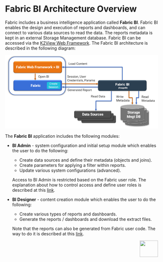 # Fabric BI Architecture Overview

Fabric includes a business intelligence application called **Fabric BI**. Fabric BI enables the design and execution of reports and dashboards, and can connect to various data sources to read the data. The reports metadata is kept in an external Storage Management database. Fabric BI can be accessed via the [K2View Web Framework](https://support.k2view.com/Academy_6.5/articles/30_web_framework/01_web_framework_overview.html). The Fabric BI architecture is described in the following diagram:

 ![image](images/bi_integration_architecture.png)

The **Fabric BI** application includes the following modules:

* **BI Admin** - system configuration and initial setup module which enables the user to do the following: 

  - Create data sources and define their metadata (objects and joins).
  - Create parameters for applying a filter within reports.
  - Update various system configurations (advanced).

  Access to BI Admin is restricted based on the Fabric user role. The explanation about how to control access and define user roles is described at this [link](02_Permissions_Setup.md).

* **BI Designer** - content creation module which enables the user to do the following:

  * Create various types of reports and dashboards. 
  * Generate the reports / dashboards and download the extract files.

  Note that the reports can also be generated from Fabric user code. The way to do it is described at this [link](05_report_creation_guidelines.md). 


[<img align="right" width="60" height="54" src="/articles/images/Next.png">](00_BI_user_guide_overview.md) 
